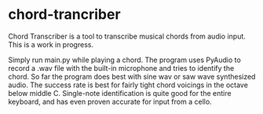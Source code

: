 # chord-trancriber

Chord Transcriber is a tool to transcribe musical chords from audio input. This is a work in progress. 

Simply run main.py while playing a chord. The program uses PyAudio to record a .wav file with the built-in
microphone and tries to identify the chord. So far the program does best with sine wav or saw wave
synthesized audio. The success rate is best for fairly tight chord voicings in the octave below middle C. 
Single-note identification is quite good for the entire keyboard, and has even proven accurate for input
from a cello. 
